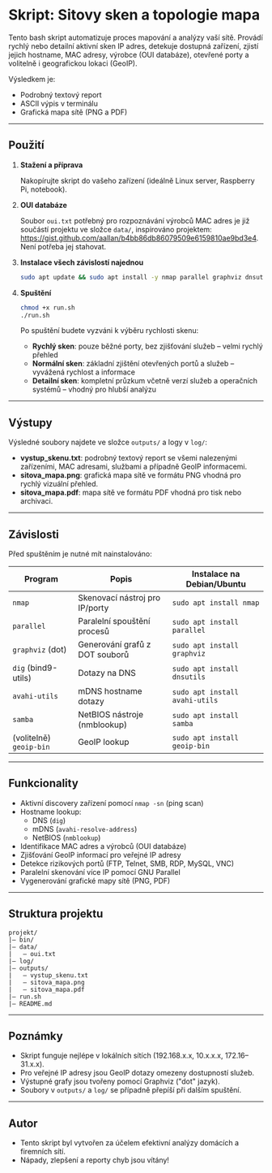 # Skript: **Sitovy sken a topologie mapa**

Tento bash skript automatizuje proces mapování a analýzy vaší sítě. Provádí rychlý nebo detailní aktivní sken IP adres, detekuje dostupná zařízení, zjistí jejich hostname, MAC adresy, výrobce (OUI databáze), otevřené porty a volitelně i geografickou lokaci (GeoIP).

Výsledkem je:
- Podrobný textový report
- ASCII výpis v terminálu
- Grafická mapa sítě (PNG a PDF)

---

## Použití

1. **Stažení a příprava**

   Nakopírujte skript do vašeho zařízení (ideálně Linux server, Raspberry Pi, notebook).

2. **OUI databáze**

   Soubor `oui.txt` potřebný pro rozpoznávání výrobců MAC adres je již součástí projektu ve složce `data/`, inspirováno projektem: https://gist.github.com/aallan/b4bb86db86079509e6159810ae9bd3e4. Není potřeba jej stahovat.

3. **Instalace všech závislostí najednou**

   ```bash
   sudo apt update && sudo apt install -y nmap parallel graphviz dnsutils avahi-utils samba geoip-bin
   ```

4. **Spuštění**

   ```bash
   chmod +x run.sh
   ./run.sh
   ```

   Po spuštění budete vyzváni k výběru rychlosti skenu:

   - **Rychlý sken**: pouze běžné porty, bez zjišťování služeb – velmi rychlý přehled
   - **Normální sken**: základní zjištění otevřených portů a služeb – vyvážená rychlost a informace
   - **Detailní sken**: kompletní průzkum včetně verzí služeb a operačních systémů – vhodný pro hlubší analýzu

---

## Výstupy

Výsledné soubory najdete ve složce `outputs/` a logy v `log/`:

- **vystup_skenu.txt**: podrobný textový report se všemi nalezenými zařízeními, MAC adresami, službami a případně GeoIP informacemi.
- **sitova_mapa.png**: grafická mapa sítě ve formátu PNG vhodná pro rychlý vizuální přehled.
- **sitova_mapa.pdf**: mapa sítě ve formátu PDF vhodná pro tisk nebo archivaci.

---

## Závislosti

Před spuštěním je nutné mít nainstalováno:

| Program         | Popis                      | Instalace na Debian/Ubuntu                |
|-----------------|-----------------------------|-------------------------------------------|
| `nmap`          | Skenovací nástroj pro IP/porty | `sudo apt install nmap`                  |
| `parallel`      | Paralelní spouštění procesů | `sudo apt install parallel`              |
| `graphviz` (dot)| Generování grafů z DOT souborů | `sudo apt install graphviz`              |
| `dig` (bind9-utils)| Dotazy na DNS            | `sudo apt install dnsutils`               |
| `avahi-utils`   | mDNS hostname dotazy         | `sudo apt install avahi-utils`            |
| `samba`         | NetBIOS nástroje (nmblookup)  | `sudo apt install samba`                 |
| (volitelně) `geoip-bin` | GeoIP lookup       | `sudo apt install geoip-bin`              |

---

## Funkcionality

- Aktivní discovery zařízení pomocí `nmap -sn` (ping scan)
- Hostname lookup:
  - DNS (`dig`)
  - mDNS (`avahi-resolve-address`)
  - NetBIOS (`nmblookup`)
- Identifikace MAC adres a výrobců (OUI databáze)
- Zjišťování GeoIP informací pro veřejné IP adresy
- Detekce rizikových portů (FTP, Telnet, SMB, RDP, MySQL, VNC)
- Paralelní skenování více IP pomocí GNU Parallel
- Vygenerování grafické mapy sítě (PNG, PDF)

---

## Struktura projektu

```
projekt/
|— bin/
|— data/
|   — oui.txt
|— log/
|— outputs/
|   — vystup_skenu.txt
|   — sitova_mapa.png
|   — sitova_mapa.pdf
|— run.sh
|— README.md
```

---

## Poznámky

- Skript funguje nejlépe v lokálních sítích (192.168.x.x, 10.x.x.x, 172.16–31.x.x).
- Pro veřejné IP adresy jsou GeoIP dotazy omezeny dostupností služeb.
- Výstupné grafy jsou tvořeny pomocí Graphviz ("dot" jazyk).
- Soubory v `outputs/` a `log/` se případně přepíší při dalším spuštění.

---

## Autor

- Tento skript byl vytvořen za účelem efektivní analýzy domácích a firemních sítí.
- Nápady, zlepšení a reporty chyb jsou vítány!
